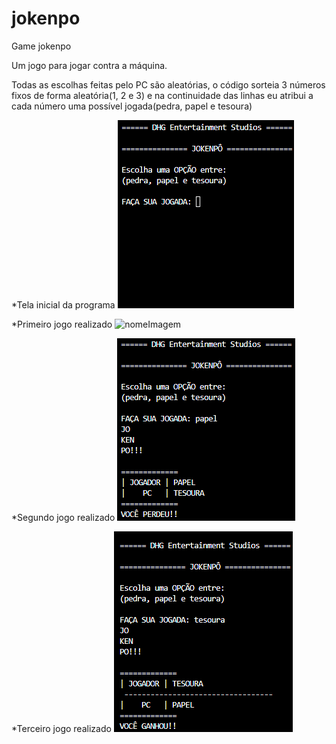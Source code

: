 # jokenpo
Game jokenpo

Um jogo para jogar contra a máquina.

Todas as escolhas feitas pelo PC são aleatórias, o código sorteia 3 números fixos de forma aleatória(1, 2 e 3) e na continuidade das linhas eu atribui a cada número uma possível jogada(pedra, papel e tesoura)

*Tela inicial da programa
![nomeImagem](/imagens/homeScreen.png)

*Primeiro jogo realizado
![nomeImagem]()

*Segundo jogo realizado
![nomeImagem](secondGame.png)

*Terceiro jogo realizado
![nomeImagem](thirdGame.png)
 
 